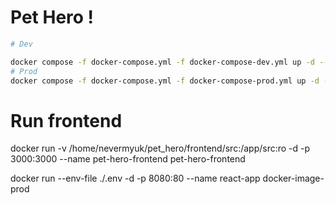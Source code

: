 # Pet Hero !

```bash
# Dev

docker compose -f docker-compose.yml -f docker-compose-dev.yml up -d --build
# Prod
docker compose -f docker-compose.yml -f docker-compose-prod.yml up -d --build
```

# Run frontend

docker run -v /home/nevermyuk/pet_hero/frontend/src:/app/src:ro -d -p 3000:3000 --name pet-hero-frontend pet-hero-frontend

docker run --env-file ./.env -d -p 8080:80 --name react-app docker-image-prod
